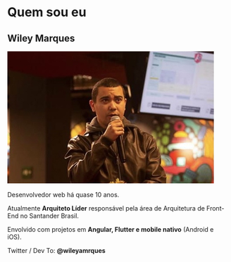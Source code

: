 # Quem sou eu

## Wiley Marques

![Minha foto](eu.jpeg)

Desenvolvedor web há quase 10 anos.

Atualmente **Arquiteto Líder** responsável pela área de Arquitetura de Front-End no Santander Brasil.

Envolvido com projetos em **Angular, Flutter e mobile nativo** (Android e iOS).

Twitter / Dev To: **@wileyamrques**
